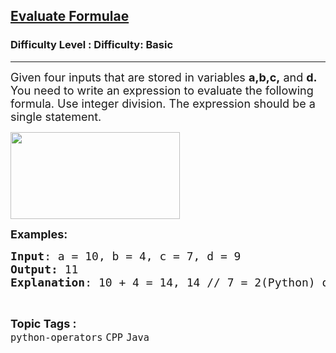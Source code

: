 <h2><a href="https://www.geeksforgeeks.org/problems/evaluate-formulae/1?page=4&category=CPP&sortBy=submissions">Evaluate Formulae</a></h2><h3>Difficulty Level : Difficulty: Basic</h3><hr><div class="problems_problem_content__Xm_eO"><p><span style="font-size: 18px;">Given four&nbsp;inputs that are stored in variables <strong>a,b,c,</strong> and <strong>d. </strong>You need to write an expression to evaluate the following formula. Use integer division. The expression should be&nbsp;a single statement.</span></p>
<p><span style="font-size: 18px;"><img style="height: 139px; width: 271px;" src="https://media.geeksforgeeks.org/wp-content/uploads/20200819111131/IMG0317-300x154.PNG" alt=""></span></p>
<p><span style="font-size: 18px;"><strong>Examples:<br></strong></span></p>
<pre><span style="font-size: 18px;"><strong>Input</strong>: a = 10, b = 4, c = 7, d = 9
<strong>Output:</strong> 11
<strong>Explanation</strong>: 10 + 4 = 14, 14 // 7 = 2(Python) or 14 / 7 = 2(Java or CPP), 2 + 9 = 11.
</span></pre></div><br><p><span style=font-size:18px><strong>Topic Tags : </strong><br><code>python-operators</code>&nbsp;<code>CPP</code>&nbsp;<code>Java</code>&nbsp;